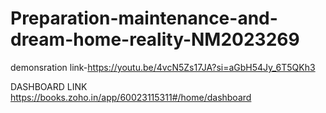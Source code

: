 # Preparation-maintenance-and-dream-home-reality-NM2023269

demonsration link-https://youtu.be/4vcN5Zs17JA?si=aGbH54Jy_6T5QKh3

DASHBOARD LINK https://books.zoho.in/app/60023115311#/home/dashboard
